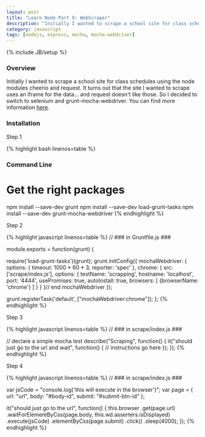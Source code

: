 ```yaml
---
layout: post
title: "Learn Node Part 9: WebScraper"
description: "Initially I wanted to scrape a school site for class schedules using the node modules cheerio and request. It turns out that the site I wanted to scrape uses an iframe for the data... and request doesn't like those. So I decided to switch to selenium and grunt-mocha-webdriver. You can find more information [here](https://github.com/GabrielGhe/NodePractice/tree/master/Server16WebScraper)."
category: javascript
tags: [nodejs, express, mocha, mocha-webdriver]
---
```

{% include JB/setup %}

<!-- Overview -->
<h3>Overview</h3>

Initially I wanted to scrape a school site for class schedules using the node modules cheerio and request. It turns out that the site I wanted to scrape uses an iframe for the data... and request doesn't like those. So I decided to switch to selenium and grunt-mocha-webdriver. You can find more information [here](https://github.com/GabrielGhe/NodePractice/tree/master/Server16WebScraper).

<h3>Installation</h3>

Step 1

<!-- Code _______________________________________-->
{% highlight bash linenos=table  %}
### Command Line ###

# Get the right packages
npm install --save-dev grunt
npm install --save-dev load-grunt-tasks
npm install --save-dev grunt-mocha-webdriver
{% endhighlight %}
<!-- /Code ^^^^^^^^^^^^^^^^^^^^^^^^^^^^^^^^^^^^^^-->

Step 2

<!-- Code _______________________________________-->
{% highlight javascript linenos=table  %}
// ### in Gruntfile.js ###

module.exports = function(grunt) {

  require('load-grunt-tasks')(grunt);
  grunt.initConfig({
    mochaWebdriver: {
      options: {
        timeout: 1000 * 60 * 3,
        reporter: 'spec'
      },
      chrome: {
        src: ['scrape/index.js'],
        options: {
          testName: 'scrapping',
          hostname: 'localhost',
          port:   '4444',
          usePromises: true,
          autoInstall: true,
          browsers: [
            {browserName: 'chrome'}
          ]
        }
      }
    }// end mochaWebdriver
  });

  grunt.registerTask('default', ["mochaWebdriver:chrome"]);
};
{% endhighlight %}
<!-- /Code ^^^^^^^^^^^^^^^^^^^^^^^^^^^^^^^^^^^^^^-->

Step 3

<!-- Code _______________________________________-->
{% highlight javascript linenos=table  %}
// ### in scrape/index.js ###

// declare a simple mocha test
describe("Scraping", function() {
  it("should just go to the url and wait", function() {
    // instructions go here
  });
});
{% endhighlight %}
<!-- /Code ^^^^^^^^^^^^^^^^^^^^^^^^^^^^^^^^^^^^^^-->

Step 4

<!-- Code _______________________________________-->
{% highlight javascript linenos=table  %}
// ### in scrape/index.js ###

var jsCode = "console.log('this will execute in the browser')";
var page = {
  url: "url",
  body: "#body-id",
  submit: "#submit-btn-id"
};

it("should just go to the url", function() {
  this.browser
      .get(page.url)
      .waitForElementByCss(page.body, this.wd.asserters.isDisplayed)
      .execute(jsCode)
      .elementByCss(page.submit)
      .click()
      .sleep(4000);
});
{% endhighlight %}
<!-- /Code ^^^^^^^^^^^^^^^^^^^^^^^^^^^^^^^^^^^^^^-->